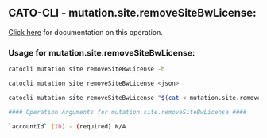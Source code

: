 
## CATO-CLI - mutation.site.removeSiteBwLicense:
[Click here](https://api.catonetworks.com/documentation/#mutation-mutation.site.removeSiteBwLicense) for documentation on this operation.

### Usage for mutation.site.removeSiteBwLicense:

```bash
catocli mutation site removeSiteBwLicense -h

catocli mutation site removeSiteBwLicense <json>

catocli mutation site removeSiteBwLicense "$(cat < mutation.site.removeSiteBwLicense.json)"

#### Operation Arguments for mutation.site.removeSiteBwLicense ####

`accountId` [ID] - (required) N/A    
